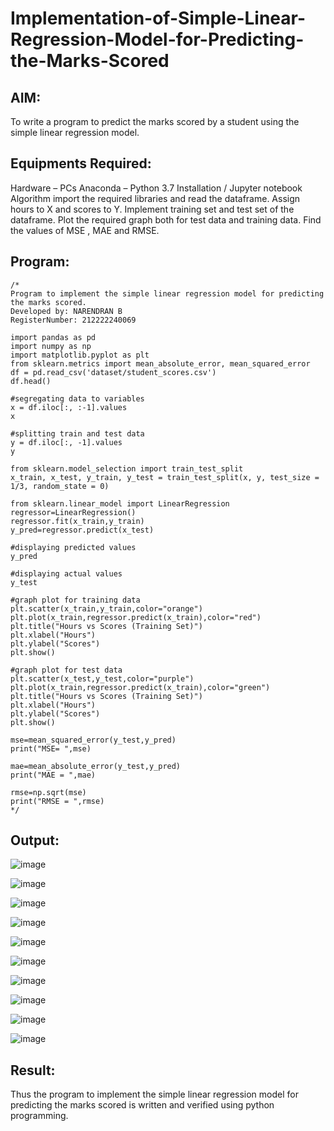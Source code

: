 # Implementation-of-Simple-Linear-Regression-Model-for-Predicting-the-Marks-Scored
## AIM:

To write a program to predict the marks scored by a student using the simple linear regression model.

## Equipments Required:

Hardware – PCs
Anaconda – Python 3.7 Installation / Jupyter notebook
Algorithm
import the required libraries and read the dataframe.
Assign hours to X and scores to Y.
Implement training set and test set of the dataframe.
Plot the required graph both for test data and training data.
Find the values of MSE , MAE and RMSE.

## Program:
```
/*
Program to implement the simple linear regression model for predicting the marks scored.
Developed by: NARENDRAN B
RegisterNumber: 212222240069

import pandas as pd
import numpy as np
import matplotlib.pyplot as plt
from sklearn.metrics import mean_absolute_error, mean_squared_error
df = pd.read_csv('dataset/student_scores.csv')
df.head()

#segregating data to variables
x = df.iloc[:, :-1].values
x

#splitting train and test data
y = df.iloc[:, -1].values
y

from sklearn.model_selection import train_test_split
x_train, x_test, y_train, y_test = train_test_split(x, y, test_size = 1/3, random_state = 0)

from sklearn.linear_model import LinearRegression 
regressor=LinearRegression()
regressor.fit(x_train,y_train)
y_pred=regressor.predict(x_test)

#displaying predicted values
y_pred

#displaying actual values
y_test

#graph plot for training data
plt.scatter(x_train,y_train,color="orange")
plt.plot(x_train,regressor.predict(x_train),color="red")
plt.title("Hours vs Scores (Training Set)")
plt.xlabel("Hours")
plt.ylabel("Scores")
plt.show()

#graph plot for test data
plt.scatter(x_test,y_test,color="purple")
plt.plot(x_train,regressor.predict(x_train),color="green")
plt.title("Hours vs Scores (Training Set)")
plt.xlabel("Hours")
plt.ylabel("Scores")
plt.show()

mse=mean_squared_error(y_test,y_pred)
print("MSE= ",mse)

mae=mean_absolute_error(y_test,y_pred)
print("MAE = ",mae)

rmse=np.sqrt(mse)
print("RMSE = ",rmse)
*/
```
## Output:

![image](https://user-images.githubusercontent.com/118706984/233586995-3162a75b-2ee4-4a5a-bc39-1491cd869629.png)

![image](https://user-images.githubusercontent.com/118706984/233587105-5a7e3059-e0f1-451c-ab17-67527596d7b3.png)

![image](https://user-images.githubusercontent.com/118706984/233587147-c705553c-1cc6-4969-8f5b-20bbdf0f20d5.png)

![image](https://user-images.githubusercontent.com/118706984/233587191-42c69afc-324d-4d8e-8e20-e87236a45ca8.png)

![image](https://user-images.githubusercontent.com/118706984/233587444-68a43d67-011c-43a8-96c9-81a96f178b2f.png)

![image](https://user-images.githubusercontent.com/118706984/233587521-118a7cef-b244-4736-9cfc-83c9a7a05535.png)

![image](https://user-images.githubusercontent.com/118706984/233587549-de099bff-ae63-4cce-a17a-e780dabf7a3c.png)

![image](https://user-images.githubusercontent.com/118706984/233587595-c985ccd9-a9b0-4bf2-8b76-20b000f28268.png)

![image](https://user-images.githubusercontent.com/118706984/233587637-c0b6844c-9427-4850-854d-b255797cc872.png)

![image](https://user-images.githubusercontent.com/118706984/233587671-63a5a117-beb0-4706-94de-053ba5cb79fa.png)

## Result:

Thus the program to implement the simple linear regression model for predicting the marks scored is written and verified using python programming.



